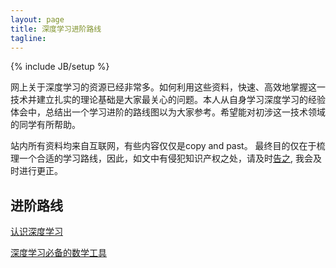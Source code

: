 ```yaml
---
layout: page
title: 深度学习进阶路线
tagline: 
---
```

{% include JB/setup %}

网上关于深度学习的资源已经非常多。如何利用这些资料，快速、高效地掌握这一技术并建立扎实的理论基础是大家最关心的问题。本人从自身学习深度学习的经验体会中，总结出一个学习进阶的路线图以为大家参考。希望能对初涉这一技术领域的同学有所帮助。

站内所有资料均来自互联网，有些内容仅仅是copy and past。 最终目的仅在于梳理一个合适的学习路线，因此，如文中有侵犯知识产权之处，请及时[告之](mailto:4546042@qq.com), 我会及时进行更正。
## 进阶路线

[认识深度学习](http://jekyllbootstrap.com/usage/jekyll-quick-start.html)

[深度学习必备的数学工具](http://jekyllbootstrap.com)


